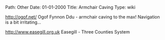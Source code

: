 Path: Other
Date: 01-01-2000
Title: Armchair Caving
Type: wiki


<http://ogof.net/> Ogof Fynnon Ddu - armchair caving to the max!
Navigation is a bit irritating...

<http://www.easegill.org.uk> Easegill - Three Counties System
